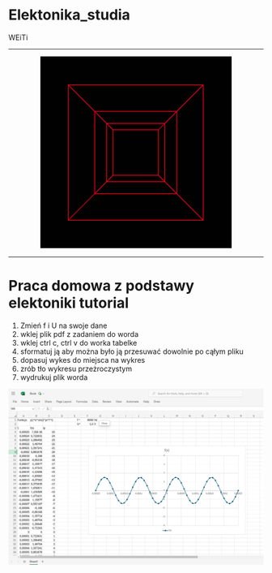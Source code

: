 # Elektonika_studia
WEiTi
____________________

<p align="center">
  <img src="LLuP.gif" />
</p>

____________________

# Praca domowa z podstawy elektoniki tutorial
1. Zmień f i U na swoje dane
2. wklej plik pdf z zadaniem do worda
3. wklej ctrl c, ctrl v do worka tabelke
4. sformatuj ją aby można było ją przesuwać dowolnie po cąłym pliku
5. dopasuj wykes do miejsca na wykres
6. zrób tło wykresu przeżroczystym
7. wydrukuj plik worda

<p align="center">
  <img src="xcel.png" />
</p>

